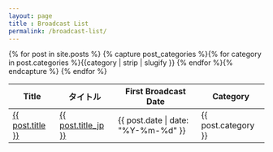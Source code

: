 ```yaml
---
layout: page
title : Broadcast List
permalink: /broadcast-list/
---
```


<table class="table table-hover table-mc-light-pink">
  <thead>
    <tr>
      <th data-sort-type="string">Title</th>
      <th data-sort-type="string">タイトル</th>
      <th data-sort-type="date">First Broadcast Date</th>
      <th data-sort-type="string">Category</th>
    </tr>
  </thead>
  <tbody>
    {% for post in site.posts %}
    {% capture post_categories %}{% for category in post.categories %}{{category | strip | slugify }} {% endfor %}{% endcapture %}
    <tr class="row" data-filter="{{post_categories | strip}}">
      <td class="title" data-title="Title">
        <a href="{{ post.url }}" title="{{ post.title }}">{{ post.title }}</a>
      </td>
      <td class="title-jp" data-title="タイトル">
        <a href="{{ post.url }}" title="{{ post.title_jp }}">{{ post.title_jp }}</a>
      </td>
      <td class="date no-wrap" data-title="First Broadcast Date">
        {{ post.date | date: "%Y-%m-%d" }}
      </td>
      <td class="category no-wrap" data-title="Category">
        {{ post.category }}
      </td>
    </tr>
    {% endfor %}
  </tbody>
</table>
